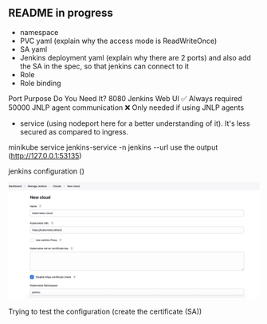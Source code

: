 ## README in progress 
- namespace
- PVC yaml (explain why the access mode is ReadWriteOnce)
- SA yaml
- Jenkins deployment yaml (explain why there are 2 ports) and also add the SA in the spec, so that jenkins can connect to it
- Role 
- Role binding

Port	Purpose	Do You Need It?
8080	Jenkins Web UI	✅ Always required
50000	JNLP agent communication	❌ Only needed if using JNLP agents

- service (using nodeport here for a better understanding of it). It's less secured as compared to ingress.

minikube service jenkins-service -n jenkins --url
use the output (http://127.0.0.1:53135)

jenkins configuration ()

![alt text](image.png)


Trying to test the configuration (create the certificate (SA))

